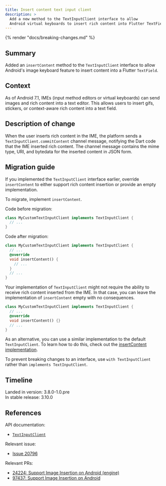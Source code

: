 ```yaml
---
title: Insert content text input client
description: >
  Add a new method to the TextInputClient interface to allow
  Android virtual keyboards to insert rich content into Flutter TextFields. 
---
```


{% render "docs/breaking-changes.md" %}

## Summary

Added an `insertContent` method to the `TextInputClient` interface to
allow Android's image keyboard feature to
insert content into a Flutter `TextField`.

## Context

As of Android 7.1, IMEs (input method editors or virtual keyboards) can send
images and rich content into a text editor.
This allows users to insert gifs, stickers, or
context-aware rich content into a text field.

## Description of change

When the user inserts rich content in the IME, the platform
sends a `TextInputClient.commitContent` channel message,
notifying the Dart code that the IME inserted rich content.
The channel message contains the mime type, URI, and bytedata for
the inserted content in JSON form.

## Migration guide

If you implemented the `TextInputClient` interface earlier, override
`insertContent` to either support rich content insertion
or provide an empty implementation.

To migrate, implement `insertContent`.

Code before migration:

```dart
class MyCustomTextInputClient implements TextInputClient {
  // ...
}
```

Code after migration:

```dart
class MyCustomTextInputClient implements TextInputClient {
  // ...
  @override
  void insertContent() {
    // ...
  }
  // ...
}
```

Your implementation of `TextInputClient` might not require
the ability to receive rich content inserted from the IME.
In that case, you can leave the implementation of
`insertContent` empty with no consequences.

```dart
class MyCustomTextInputClient implements TextInputClient {
  // ...
  @override
  void insertContent() {}
  // ...
}
```

As an alternative, you can use a similar implementation to
the default `TextInputClient`.
To learn how to do this, check out the [insertContent implementation][].

To prevent breaking changes to an interface,
use `with TextInputClient` rather than `implements TextInputClient`.

[insertContent implementation]: {{site.api}}/flutter/services/TextInputClient/insertContent.html

## Timeline

Landed in version: 3.8.0-1.0.pre<br>
In stable release: 3.10.0

## References

API documentation:

* [`TextInputClient`]({{site.api}}/flutter/services/TextInputClient-class.html)

Relevant issue:

* [Issue 20796]({{site.repo.flutter}}/issues/20796)

Relevant PRs:

* [24224: Support Image Insertion on Android (engine)]({{site.repo.engine}}/pull/35619)
* [97437: Support Image Insertion on Android]({{site.repo.flutter}}/pull/110052)
